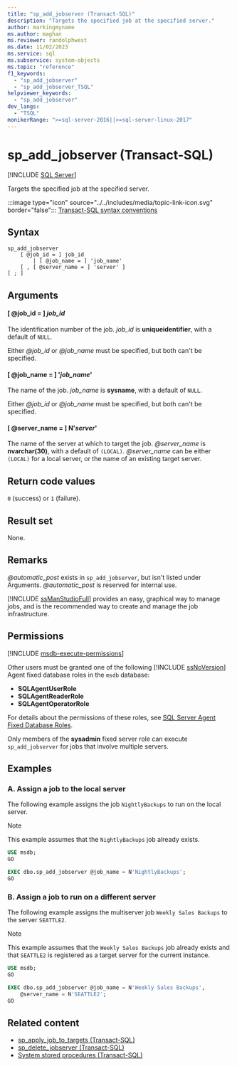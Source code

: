 ```yaml
---
title: "sp_add_jobserver (Transact-SQL)"
description: "Targets the specified job at the specified server."
author: markingmyname
ms.author: maghan
ms.reviewer: randolphwest
ms.date: 11/02/2023
ms.service: sql
ms.subservice: system-objects
ms.topic: "reference"
f1_keywords:
  - "sp_add_jobserver"
  - "sp_add_jobserver_TSQL"
helpviewer_keywords:
  - "sp_add_jobserver"
dev_langs:
  - "TSQL"
monikerRange: ">=sql-server-2016||>=sql-server-linux-2017"
---
```

# sp_add_jobserver (Transact-SQL)

[!INCLUDE [SQL Server](../../includes/applies-to-version/sqlserver.md)]

Targets the specified job at the specified server.

:::image type="icon" source="../../includes/media/topic-link-icon.svg" border="false"::: [Transact-SQL syntax conventions](../../t-sql/language-elements/transact-sql-syntax-conventions-transact-sql.md)

## Syntax

```syntaxsql
sp_add_jobserver
    [ @job_id = ] job_id
        | [ @job_name = ] 'job_name'
    [ , [ @server_name = ] 'server' ]
[ ; ]
```

## Arguments

#### [ @job_id = ] *job_id*

The identification number of the job. *job_id* is **uniqueidentifier**, with a default of `NULL`.

Either *@job_id* or *@job_name* must be specified, but both can't be specified.

#### [ @job_name = ] '*job_name*'

The name of the job. *job_name* is **sysname**, with a default of `NULL`.

Either *@job_id* or *@job_name* must be specified, but both can't be specified.

#### [ @server_name = ] N'*server*'

The name of the server at which to target the job. *@server_name* is **nvarchar(30)**, with a default of `(LOCAL)`. *@server_name* can be either `(LOCAL)` for a local server, or the name of an existing target server.

## Return code values

`0` (success) or `1` (failure).

## Result set

None.

## Remarks

*@automatic_post* exists in `sp_add_jobserver`, but isn't listed under Arguments. *@automatic_post* is reserved for internal use.

[!INCLUDE [ssManStudioFull](../../includes/ssmanstudiofull-md.md)] provides an easy, graphical way to manage jobs, and is the recommended way to create and manage the job infrastructure.

## Permissions

[!INCLUDE [msdb-execute-permissions](../../includes/msdb-execute-permissions.md)]

Other users must be granted one of the following [!INCLUDE [ssNoVersion](../../includes/ssnoversion-md.md)] Agent fixed database roles in the `msdb` database:

- **SQLAgentUserRole**
- **SQLAgentReaderRole**
- **SQLAgentOperatorRole**

For details about the permissions of these roles, see [SQL Server Agent Fixed Database Roles](../../ssms/agent/sql-server-agent-fixed-database-roles.md).

Only members of the **sysadmin** fixed server role can execute `sp_add_jobserver` for jobs that involve multiple servers.

## Examples

### A. Assign a job to the local server

The following example assigns the job `NightlyBackups` to run on the local server.

> [!NOTE]  
> This example assumes that the `NightlyBackups` job already exists.

```sql
USE msdb;
GO

EXEC dbo.sp_add_jobserver @job_name = N'NightlyBackups';
GO
```

### B. Assign a job to run on a different server

The following example assigns the multiserver job `Weekly Sales Backups` to the server `SEATTLE2`.

> [!NOTE]  
> This example assumes that the `Weekly Sales Backups` job already exists and that `SEATTLE2` is registered as a target server for the current instance.

```sql
USE msdb;
GO

EXEC dbo.sp_add_jobserver @job_name = N'Weekly Sales Backups',
    @server_name = N'SEATTLE2';
GO
```

## Related content

- [sp_apply_job_to_targets (Transact-SQL)](sp-apply-job-to-targets-transact-sql.md)
- [sp_delete_jobserver (Transact-SQL)](sp-delete-jobserver-transact-sql.md)
- [System stored procedures (Transact-SQL)](system-stored-procedures-transact-sql.md)
